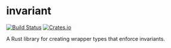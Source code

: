 # invariant
[![Build Status](https://travis-ci.org/pthariensflame/invariant.rs.svg?branch=master)](https://travis-ci.org/pthariensflame/invariant.rs)
[![Crates.io](https://img.shields.io/crates/v/invariant.svg)](https://crates.io/crates/invariant)

A Rust library for creating wrapper types that enforce invariants.
